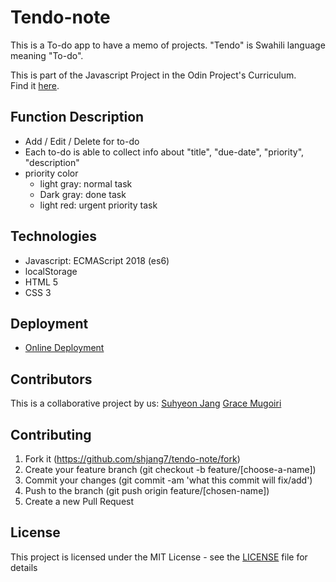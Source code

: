 # Tendo-note
This is a To-do app to have a memo of projects. "Tendo" is Swahili language meaning "To-do".

This is part of the Javascript Project in the Odin Project's Curriculum. <br />
Find it [here](https://www.theodinproject.com/courses/javascript/lessons/todo-list).

## Function Description
- Add / Edit / Delete for to-do
- Each to-do is able to collect info about "title", "due-date", "priority", "description"
- priority color
  * light gray: normal task
  * Dark gray: done task
  * light red: urgent priority task

## Technologies
- Javascript: ECMAScript 2018 (es6)
- localStorage
- HTML 5
- CSS 3

## Deployment

- [Online Deployment](https://shjang7.github.io/tendo-note/dist/index.html)

## Contributors

This is a collaborative project by us: [Suhyeon Jang](https://github.com/shjang7) [Grace Mugoiri](https://github.com/grace-mugoiri)

## Contributing

1. Fork it (https://github.com/shjang7/tendo-note/fork)
2. Create your feature branch (git checkout -b feature/[choose-a-name])
3. Commit your changes (git commit -am 'what this commit will fix/add')
4. Push to the branch (git push origin feature/[chosen-name])
5. Create a new Pull Request

## License

This project is licensed under the MIT License - see the [LICENSE](./LICENSE) file for details
